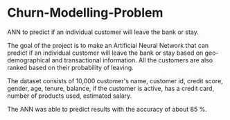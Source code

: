 # Churn-Modelling-Problem
ANN to predict if an individual customer will leave the bank or stay.

The goal of the project is to make an Artificial Neural Network that can predict if an individual customer will leave the bank or stay based on geo-demographical and transactional information. All the customers are also ranked based on their probability of leaving.

The dataset consists of 10,000 customer's name, customer id, credit score, gender, age, tenure, balance, if the customer is active, has a credit card, number of products used, estimated salary.

The ANN was able to predict results with the accuracy of about 85 %.
